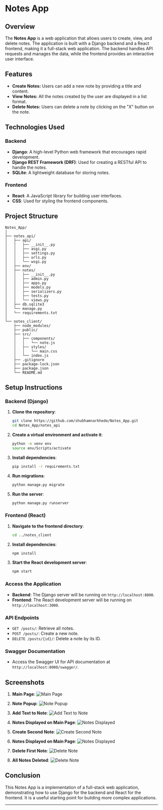 # Notes App

## Overview

The **Notes App** is a web application that allows users to create, view, and delete notes. The application is built with a Django backend and a React frontend, making it a full-stack web application. The backend handles API requests and manages the data, while the frontend provides an interactive user interface.

## Features

- **Create Notes:** Users can add a new note by providing a title and content.
- **View Notes:** All the notes created by the user are displayed in a list format.
- **Delete Notes:** Users can delete a note by clicking on the "X" button on the note.

## Technologies Used

### Backend
- **Django**: A high-level Python web framework that encourages rapid development.
- **Django REST Framework (DRF)**: Used for creating a RESTful API to handle the notes.
- **SQLite**: A lightweight database for storing notes.

### Frontend
- **React**: A JavaScript library for building user interfaces.
- **CSS**: Used for styling the frontend components.

## Project Structure

```plaintext
Notes_App/
│
├── notes_api/
│   ├── api/
│   │   ├── __init__.py
│   │   ├── asgi.py
│   │   ├── settings.py
│   │   ├── urls.py
│   │   └── wsgi.py
│   ├── env/
│   ├── notes/
│   │   ├── __init__.py
│   │   ├── admin.py
│   │   ├── apps.py
│   │   ├── models.py
│   │   ├── serializers.py
│   │   ├── tests.py
│   │   └── views.py
│   ├── db.sqlite3
│   └── manage.py
│   └── requirements.txt
│
└── notes_client/
    ├── node_modules/
    ├── public/
    ├── src/
    │   ├── components/
    │   │   └── note.js
    │   ├── styles/
    │   │   └── main.css
    │   └── index.js
    ├── .gitignore
    ├── package-lock.json
    ├── package.json
    └── README.md
```

## Setup Instructions

### Backend (Django)

1. **Clone the repository**:
   ```bash
   git clone https://github.com/shubhamnarkhede/Notes_App.git
   cd Notes_App/notes_api
   ```

2. **Create a virtual environment and activate it**:
   ```bash
   python -m venv env
   source env/Scripts/activate 
   ```

3. **Install dependencies**:
   ```bash
   pip install -r requirements.txt
   ```

4. **Run migrations**:
   ```bash
   python manage.py migrate
   ```

5. **Run the server**:
   ```bash
   python manage.py runserver
   ```

### Frontend (React)

1. **Navigate to the frontend directory**:
   ```bash
   cd ../notes_client
   ```

2. **Install dependencies**:
   ```bash
   npm install
   ```

3. **Start the React development server**:
   ```bash
   npm start
   ```

### Access the Application

- **Backend**: The Django server will be running on `http://localhost:8000`.
- **Frontend**: The React development server will be running on `http://localhost:3000`.

### API Endpoints

- `GET /posts/`: Retrieve all notes.
- `POST /posts/`: Create a new note.
- `DELETE /posts/{id}/`: Delete a note by its ID.

### Swagger Documentation

- Access the Swagger UI for API documentation at `http://localhost:8000/swagger/`.



## Screenshots

1. **Main Page**: 
   ![Main Page](screenshots/main_page.png)

2. **Note Popup**:
   ![Note Popup](screenshots/Note_popup.png)

3. **Add Text to Note**:
   ![Add Text to Note](screenshots/Add_text_to_note.png)

4. **Notes Displayed on Main Page**:
   ![Notes Displayed](screenshots/First_note_on_main_page.png)

5. **Create Second Note**:
   ![Create Second Note](screenshots/Adding_second_note.png)

6. **Notes Displayed on Main Page**:
   ![Notes Displayed](screenshots/second_note_added_main_page.png)

7. **Delete First Note**:
   ![Delete Note](screenshots/Deleted_first_note.png)

8. **All Notes Deleted**:
   ![Delete Note](screenshots/All_notes_deleted.png)


## Conclusion

This Notes App is a implementation of a full-stack web application, demonstrating how to use Django for the backend and React for the frontend. It is a useful starting point for building more complex applications.


---
